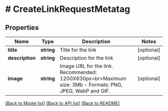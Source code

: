 # # CreateLinkRequestMetatag

## Properties

Name | Type | Description | Notes
------------ | ------------- | ------------- | -------------
**title** | **string** | Title for the link | [optional]
**description** | **string** | Description for the link | [optional]
**image** | **string** | Image URL for the link. Recommended: 1200X630px&lt;br&gt;Maximum size: 3Mb - Formats: PNG, JPEG, WebP and GIF. | [optional]

[[Back to Model list]](../../README.md#models) [[Back to API list]](../../README.md#endpoints) [[Back to README]](../../README.md)
